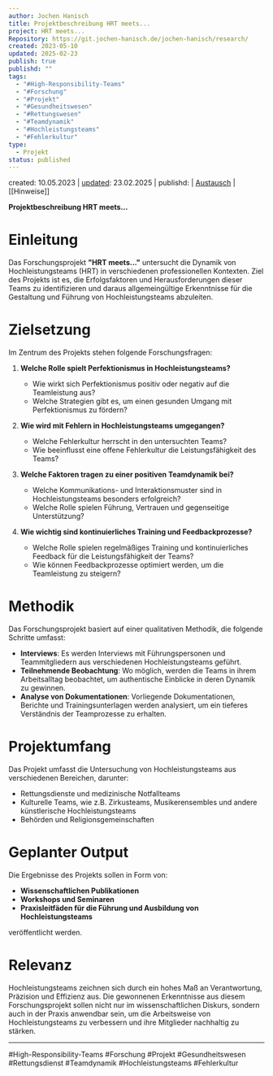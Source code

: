 ```yaml
---
author: Jochen Hanisch
title: Projektbeschreibung HRT meets...
project: HRT meets...
Repository: https://git.jochen-hanisch.de/jochen-hanisch/research/
created: 2023-05-10
updated: 2025-02-23
publish: true
publishd: ""
tags:
  - "#High-Responsibility-Teams"
  - "#Forschung"
  - "#Projekt"
  - "#Gesundheitswesen"
  - "#Rettungswesen"
  - "#Teamdynamik"
  - "#Hochleistungsteams"
  - "#Fehlerkultur"
type:
  - Projekt
status: published
---
```


created: 10.05.2023 | [updated](https://git.jochen-hanisch.de/jochen-hanisch/research/): 23.02.2025 | publishd: | [Austausch](https://lernen.jochen-hanisch.de/course/view.php?id=4) | [[Hinweise]]

**Projektbeschreibung HRT meets...**

# Einleitung

Das Forschungsprojekt **"HRT meets..."** untersucht die Dynamik von Hochleistungsteams (HRT) in verschiedenen professionellen Kontexten. Ziel des Projekts ist es, die Erfolgsfaktoren und Herausforderungen dieser Teams zu identifizieren und daraus allgemeingültige Erkenntnisse für die Gestaltung und Führung von Hochleistungsteams abzuleiten.

# Zielsetzung

Im Zentrum des Projekts stehen folgende Forschungsfragen:

1. **Welche Rolle spielt Perfektionismus in Hochleistungsteams?**
   - Wie wirkt sich Perfektionismus positiv oder negativ auf die Teamleistung aus?
   - Welche Strategien gibt es, um einen gesunden Umgang mit Perfektionismus zu fördern?

2. **Wie wird mit Fehlern in Hochleistungsteams umgegangen?**
   - Welche Fehlerkultur herrscht in den untersuchten Teams?
   - Wie beeinflusst eine offene Fehlerkultur die Leistungsfähigkeit des Teams?

3. **Welche Faktoren tragen zu einer positiven Teamdynamik bei?**
   - Welche Kommunikations- und Interaktionsmuster sind in Hochleistungsteams besonders erfolgreich?
   - Welche Rolle spielen Führung, Vertrauen und gegenseitige Unterstützung?

4. **Wie wichtig sind kontinuierliches Training und Feedbackprozesse?**
   - Welche Rolle spielen regelmäßiges Training und kontinuierliches Feedback für die Leistungsfähigkeit der Teams?
   - Wie können Feedbackprozesse optimiert werden, um die Teamleistung zu steigern?

# Methodik

Das Forschungsprojekt basiert auf einer qualitativen Methodik, die folgende Schritte umfasst:

- **Interviews**: Es werden Interviews mit Führungspersonen und Teammitgliedern aus verschiedenen Hochleistungsteams geführt. 
- **Teilnehmende Beobachtung**: Wo möglich, werden die Teams in ihrem Arbeitsalltag beobachtet, um authentische Einblicke in deren Dynamik zu gewinnen.
- **Analyse von Dokumentationen**: Vorliegende Dokumentationen, Berichte und Trainingsunterlagen werden analysiert, um ein tieferes Verständnis der Teamprozesse zu erhalten.

# Projektumfang

Das Projekt umfasst die Untersuchung von Hochleistungsteams aus verschiedenen Bereichen, darunter:

- Rettungsdienste und medizinische Notfallteams
- Kulturelle Teams, wie z.B. Zirkusteams, Musikerensembles und andere künstlerische Hochleistungsteams
- Behörden und Religionsgemeinschaften

# Geplanter Output

Die Ergebnisse des Projekts sollen in Form von:

- **Wissenschaftlichen Publikationen**
- **Workshops und Seminaren**
- **Praxisleitfäden für die Führung und Ausbildung von Hochleistungsteams**

veröffentlicht werden.

# Relevanz

Hochleistungsteams zeichnen sich durch ein hohes Maß an Verantwortung, Präzision und Effizienz aus. Die gewonnenen Erkenntnisse aus diesem Forschungsprojekt sollen nicht nur im wissenschaftlichen Diskurs, sondern auch in der Praxis anwendbar sein, um die Arbeitsweise von Hochleistungsteams zu verbessern und ihre Mitglieder nachhaltig zu stärken.

---

  #High-Responsibility-Teams #Forschung #Projekt #Gesundheitswesen #Rettungsdienst #Teamdynamik #Hochleistungsteams #Fehlerkultur 